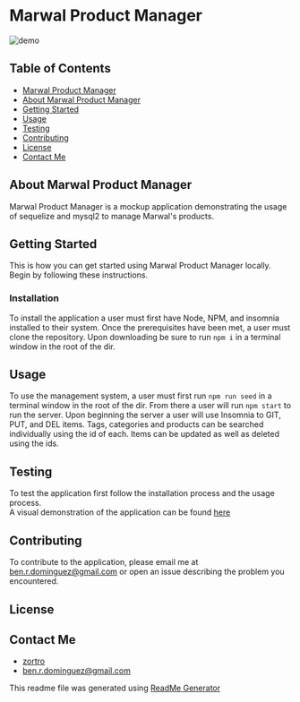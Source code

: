 <!-- proj name -->
<a name="title"></a>
# Marwal Product Manager

<!-- project shields -->

![demo](./assets/demo.gif)
<!-- toc -->
<a name="table-of-contents"></a>
## Table of Contents

- [Marwal Product Manager](#title)
- [About Marwal Product Manager](#about-proj)
- [Getting Started](#getting-started)
- [Usage](#Usage)
- [Testing](#testing)
- [Contributing](#contributing)
- [License](#license)
- [Contact Me](#contact-me)

<!-- about project -->
<a name="about-proj"></a>
## About Marwal Product Manager

Marwal Product Manager is a mockup application demonstrating the usage of sequelize and mysql2 to manage Marwal's products.

<!-- Getting Started -->
<a name="getting-started"></a>
## Getting Started
This is how you can get started using Marwal Product Manager locally. Begin by following these instructions.
### Installation

To install the application a user must first have Node, NPM, and insomnia installed to their system. Once the prerequisites have been met, a user must clone the repository. Upon downloading be sure to run `npm i` in a terminal window in the root of the dir.

<!-- Usage -->
<a name="Usage"></a>
## Usage

To use the management system, a user must first run `npm run seed` in a terminal window in the root of the dir. From there a user will run `npm start` to run the server. Upon beginning the server a user will use Insomnia to GIT, PUT, and DEL items. Tags, categories and products can be searched individually using the id of each. Items can be updated as well as deleted using the ids.

<!-- Testing -->
<a name="testing"></a>
## Testing

To test the application first follow the installation process and the usage process.
<br>
A visual demonstration of the application can be found [here](https://drive.google.com/file/d/12AbkBfK2JHiVsXBje_iw5Tgwfs-ZOrD4/view?usp=sharing)

<!-- Contributing -->
<a name="Contributing"></a>
## Contributing

To contribute to the application, please email me at ben.r.dominguez@gmail.com or open an issue describing the problem you encountered.

<!-- License -->
<a name="License"></a>

## License



<!-- Contact Me -->
<a name="contact-me"></a>
## Contact Me
- [zortro](https://github.com/zortro)
- ben.r.dominguez@gmail.com

This readme file was generated using [ReadMe Generator](https://github.com/zortro/readme-generator/)